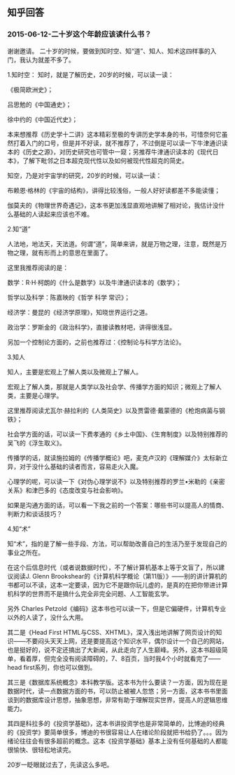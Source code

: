 


## 知乎回答

### 2015-06-12-二十岁这个年龄应该读什么书？

谢谢邀请。
二十岁的时候，要做到知时空、知“道”、知人、知术这四样事的入门，我认为就差不多了。

1.知时空：
知时，就是了解历史，20岁的时候，可以读一读：

《极简欧洲史》；

吕思勉的《中国通史》；

徐中约的《中国近代史》；

本来想推荐《历史学十二讲》这本精彩至极的专讲历史学本身的书，可惜奈何它虽然打着入门的口号，但是并不好读，就不推荐了，不过倒是可以读一下牛津通识读本的《历史之源》，对历史研究也可管中一窥；另推荐牛津通识读本的《现代日本》，了解下毗邻之日本超克现代性以及如何被现代性超克的简史。

知空，乃是对宇宙学的研究，20岁的时候，可以读一读：

布赖恩·格林的《宇宙的结构》，讲得比较浅俗，一般人好好读都差不多能读懂；

伽莫夫的《物理世界奇遇记》，这本书更加浅显直观地讲解了相对论，我估计没什么基础的人读起来应该也不难。


2.知“道”

人法地，地法天，天法道。何谓“道”，简单来讲，就是万物之理，注意，既然是万物之理，就有形而上的意思在里面了。

这里我推荐阅读的是：

数学：R·H·柯朗的《什么是数学》以及牛津通识读本的《数学》；

哲学以及科学：陈嘉映的《哲学 科学 常识》；

经济学：曼昆的《经济学原理》，知晓世界运行之道。

政治学：罗斯金的《政治科学》，直接读教材吧，讲得很浅显。

另加一个控制论方面的，之前也推荐过：《控制论与科学方法论》。

3.知人

知人，主要是宏观上了解人类以及微观上了解人。

宏观上了解人类，那就是人类学以及社会学、传播学方面的知识；微观上了解人类，主要是心理学。

这里推荐阅读尤瓦尔·赫拉利的《人类简史》以及贾雷德·戴蒙德的《枪炮病菌与钢铁》；

社会学方面的话，可以读一下费孝通的《乡土中国》、《生育制度》以及特别推荐的吴飞的《浮生取义》。

传播学的话，就读施拉姆的《传播学概论》吧，麦克卢汉的《理解媒介》太标新立异，对于没什么基础的读者而言，容易走火入魔。

心理学的呢，可以读一下《对伪心理学说不》以及特别推荐的罗兰•米勒的《亲密关系》和津巴多的《态度改变与社会影响》。

如果是沟通方面的话，可以看一下我之前的一个答案：哪些书可以提高人的情商、判断力和谈话技巧？ 

4.知“术”

知“术”，指的是了解一些手段、方法，可以帮助改善自己的生活乃至于发现自己的事业之所在。

在这个后信息时代（或者说数据时代），不了解计算机基本上等于文盲了，所以建议阅读J. Glenn Brookshear的《计算机科学概论（第11版）》——别的讲计算机的书都可以不读，这本一定要读，因为它不是跟你玩儿虚的，是真的在把你带进计算机科学的世界而不是搞什么完全非完全问题、人工智能玄学。

另外 Charles Petzold《编码》这本书也可以读一下，但是它偏硬件，计算机专业以外的人读了，没什么大用。

其二是《Head First HTML与CSS、XHTML》，深入浅出地讲解了网页设计的知识——不要闷头天天上网，还是要提高这个知识水平，偶尔设计一个自己的网站，也是挺好的，说不定还搞出了大新闻，从此走向了人生巅峰。另外，这本书超级简单，看着厚，但完全没有阅读障碍的，7、8百页，当时我4个小时就看完了——head first系列，你也可以做到。

其三是《数据库系统概念》本科教学版。这本书为什么要读？一方面，因为现在是数据时代，读一点数据方面的书，可以防止被被人忽悠；另一方面，这本书书里面谈到的数据库设计思想，抽象思想，非常有助于理解现实世界，提高人的逻辑思维能力。

其四是科拉多的《投资学基础》，这本书讲投资学也是非常简单的，比博迪的经典的《投资学》要简单很多，博迪的书很容易让人在绪论阶段就把书给扔了。。。因为绪论往往会有很多超前的概念。这本《投资学基础》基本上没有任何基础的人都能很愉快、很轻松地读完。

20岁一眨眼就过去了，先读这么多吧。